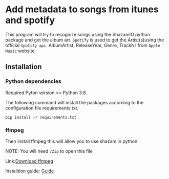 # Add metadata to songs from itunes and spotify
This program will try to recognize songs using the ShazamIO python package and get the album art. `Spotify` is used to get the Artist(s)using the official `Spotify api`. AlbumArtist, ReleaseYear, Genre, TrackNr from `Apple Music` website

## Installation
### Python dependencies
Required Pyton version >= Python 3.8.

The following command will install the packages according to the configuration file requirements.txt.

```
pip install -r requirements.txt
```
### ffmpeg
Then install ffmpeg this will allow you to use shazam in python

NOTE: You will need `7Zip` to open this file

Link:[Download ffmpeg](https://www.gyan.dev/ffmpeg/builds/ffmpeg-git-full.7z "ffmpeg download link")

Installtion guide: [Guide](https://youtu.be/r1AtmY-RMyQ?t=245 "insttion guide ffmpeg")


